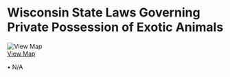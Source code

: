 # Wisconsin State Laws Governing Private Possession of Exotic Animals

![View Map](../../images/us-map-icon.gif)  
[View Map](b4a2_exotic_animals.php)

• N/A